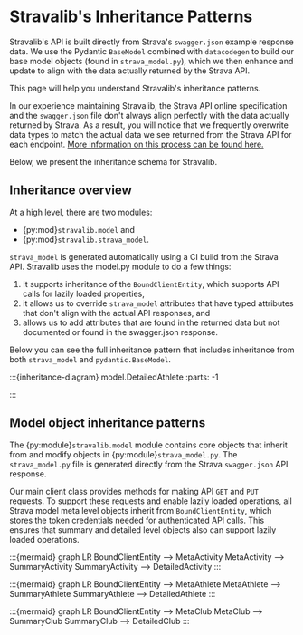 # Stravalib's Inheritance Patterns

Stravalib's API is built directly from Strava's `swagger.json` example response
data. We use the Pydantic `BaseModel` combined with `datacodegen` to build our
base model objects (found in `strava_model.py`), which we then enhance and
update to align with the data actually returned by the Strava API.

This page will help you understand Stravalib's inheritance patterns.

In our experience maintaining Stravalib, the Strava API online specification
and the `swagger.json` file don't always align perfectly with the data actually
returned by Strava. As a result, you will notice that we frequently overwrite
data types to match the actual data we see returned from the Strava API for
each endpoint. [More information on this process can be found here.](ci_api_updates)

Below, we present the inheritance schema for Stravalib.

## Inheritance overview

At a high level, there are two modules:

* {py:mod}`stravalib.model` and
* {py:mod}`stravalib.strava_model`.

`strava_model` is generated automatically using a CI build from the Strava API.
Stravalib uses the model.py module to do a few things:

1. It supports inheritance of the `BoundClientEntity`, which supports API calls for lazily loaded properties,
2. it allows us to override `strava_model` attributes that have typed attributes that don't align with the actual API responses, and
3. allows us to add attributes that are found in the returned data but not documented or found in the swagger.json response.

Below you can see the full inheritance pattern that includes inheritance from both `strava_model` and `pydantic.BaseModel`.

:::{inheritance-diagram} model.DetailedAthlete
:parts: -1

:::

## Model object inheritance patterns

The {py:module}`stravalib.model` module contains core objects that inherit
from and modify objects in {py:module}`strava_model.py`. The `strava_model.py`
file is generated directly from the Strava `swagger.json` API response.

Our main client class provides methods for making API `GET` and `PUT`
requests. To support these requests and enable lazily loaded operations, all
Strava model meta level objects inherit from `BoundClientEntity`, which stores the token
credentials needed for authenticated API calls. This ensures that summary and detailed level objects also can support lazily loaded operations.

:::{mermaid}
    graph LR
    BoundClientEntity --> MetaActivity
    MetaActivity --> SummaryActivity
    SummaryActivity --> DetailedActivity
:::

:::{mermaid}
    graph LR
    BoundClientEntity --> MetaAthlete
    MetaAthlete --> SummaryAthlete
    SummaryAthlete --> DetailedAthlete
:::

:::{mermaid}
    graph LR
    BoundClientEntity --> MetaClub
    MetaClub --> SummaryClub
    SummaryClub --> DetailedClub
:::

